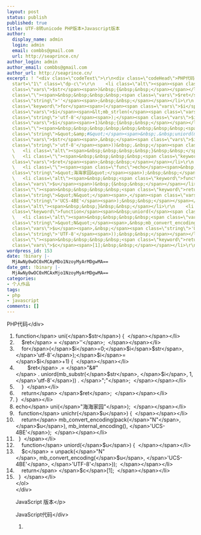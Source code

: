 ```yaml
---
layout: post
status: publish
published: true
title: UTF-8转unicode PHP版本+Javascript版本
author:
  display_name: admin
  login: admin
  email: combbs@gmail.com
  url: http://seaprince.cn/
author_login: admin
author_email: combbs@gmail.com
author_url: http://seaprince.cn/
excerpt: ! "<div class=\"codeText\">\r\n<div class=\"codeHead\">PHP代码</div>\r\n<ol
  start=\"1\" class=\"dp-c\">\r\n    <li class=\"alt\"><span><span class=\"keyword\">function</span><span>&nbsp;uni(</span><span
  class=\"vars\">$str</span><span>)&nbsp;{&nbsp;&nbsp;</span></span></li>\r\n    <li
  class=\"\"><span>&nbsp;&nbsp;&nbsp;&nbsp;<span class=\"vars\">$ret</span><span>&nbsp;=&nbsp;</span><span
  class=\"string\">''</span><span>;&nbsp;&nbsp;</span></span></li>\r\n    <li class=\"alt\"><span>&nbsp;&nbsp;&nbsp;&nbsp;<span
  class=\"keyword\">for</span><span>(</span><span class=\"vars\">$i</span><span>=0;</span><span
  class=\"vars\">$i</span><span>&lt;mb_strlen(</span><span class=\"vars\">$str</span><span>,</span><span
  class=\"string\">'utf-8'</span><span>);</span><span class=\"vars\">$i</span><span>=</span><span
  class=\"vars\">$i</span><span>+1)&nbsp;{&nbsp;&nbsp;</span></span></li>\r\n    <li
  class=\"\"><span>&nbsp;&nbsp;&nbsp;&nbsp;&nbsp;&nbsp;&nbsp;&nbsp;<span class=\"vars\">$ret</span><span>&nbsp;.=&nbsp;</span><span
  class=\"string\">&quot;&amp;#&quot;</span><span>&nbsp;.&nbsp;uniord(mb_substr(</span><span
  class=\"vars\">$str</span><span>,&nbsp;</span><span class=\"vars\">$i</span><span>,&nbsp;1,&nbsp;</span><span
  class=\"string\">'utf-8'</span><span>))&nbsp;.&nbsp;</span><span class=\"string\">&quot;;&quot;</span><span>;&nbsp;&nbsp;</span></span></li>\r\n
  \   <li class=\"alt\"><span>&nbsp;&nbsp;&nbsp;&nbsp;}&nbsp;&nbsp;</span></li>\r\n
  \   <li class=\"\"><span>&nbsp;&nbsp;&nbsp;&nbsp;<span class=\"keyword\">return</span><span>&nbsp;</span><span
  class=\"vars\">$ret</span><span>;&nbsp;&nbsp;</span></span></li>\r\n    <li class=\"alt\"><span>}&nbsp;&nbsp;</span></li>\r\n
  \   <li class=\"\"><span><span class=\"func\">echo</span><span>&nbsp;uni(</span><span
  class=\"string\">&quot;海海家园&quot;</span><span>);&nbsp;&nbsp;</span></span></li>\r\n
  \   <li class=\"alt\"><span>&nbsp;&nbsp;<span class=\"keyword\">function</span><span>&nbsp;unichr(</span><span
  class=\"vars\">$u</span><span>)&nbsp;{&nbsp;&nbsp;</span></span></li>\r\n    <li
  class=\"\"><span>&nbsp;&nbsp;&nbsp;&nbsp;<span class=\"keyword\">return</span><span>&nbsp;mb_convert_encoding(pack(</span><span
  class=\"string\">&quot;N&quot;</span><span>,</span><span class=\"vars\">$u</span><span>),&nbsp;mb_internal_encoding(),&nbsp;</span><span
  class=\"string\">'UCS-4BE'</span><span>);&nbsp;&nbsp;</span></span></li>\r\n    <li
  class=\"alt\"><span>&nbsp;&nbsp;}&nbsp;&nbsp;</span></li>\r\n    <li class=\"\"><span>&nbsp;&nbsp;&nbsp;&nbsp;<span
  class=\"keyword\">function</span><span>&nbsp;uniord(</span><span class=\"vars\">$u</span><span>)&nbsp;{&nbsp;&nbsp;</span></span></li>\r\n
  \   <li class=\"alt\"><span>&nbsp;&nbsp;&nbsp;&nbsp;<span class=\"vars\">$c</span><span>&nbsp;=&nbsp;unpack(</span><span
  class=\"string\">&quot;N&quot;</span><span>,&nbsp;mb_convert_encoding(</span><span
  class=\"vars\">$u</span><span>,&nbsp;</span><span class=\"string\">'UCS-4BE'</span><span>,&nbsp;</span><span
  class=\"string\">'UTF-8'</span><span>));&nbsp;&nbsp;</span></span></li>\r\n    <li
  class=\"\"><span>&nbsp;&nbsp;&nbsp;&nbsp;<span class=\"keyword\">return</span><span>&nbsp;</span><span
  class=\"vars\">$c</span><span>[1];&nbsp;&nbsp;</span></span></li>\r\n    <li class=\"alt\"><span>&nbsp;&nbsp;}&nbsp;&nbsp;</span></li>\r\n</ol>\r\n</div>\r\n<p>&nbsp;</p>"
wordpress_id: 153
date: !binary |-
  MjAwNy0wOC0xMCAyMDo1NzoyMyArMDgwMA==
date_gmt: !binary |-
  MjAwNy0wOC0xMCAxMjo1NzoyMyArMDgwMA==
categories:
- 个人作品
tags:
- php
- javascript
comments: []
---
```

<div class="codeText">
<div class="codeHead">PHP代码<&#47;div></p>
<ol class="dp-c" start="1">
<li class="alt"><span><span class="keyword">function<&#47;span><span>&nbsp;uni(<&#47;span><span class="vars">$str<&#47;span><span>)&nbsp;{&nbsp;&nbsp;<&#47;span><&#47;span><&#47;li>
<li class=""><span>&nbsp;&nbsp;&nbsp;&nbsp;<span class="vars">$ret<&#47;span><span>&nbsp;=&nbsp;<&#47;span><span class="string">''<&#47;span><span>;&nbsp;&nbsp;<&#47;span><&#47;span><&#47;li>
<li class="alt"><span>&nbsp;&nbsp;&nbsp;&nbsp;<span class="keyword">for<&#47;span><span>(<&#47;span><span class="vars">$i<&#47;span><span>=0;<&#47;span><span class="vars">$i<&#47;span><span><mb_strlen(<&#47;span><span class="vars">$str<&#47;span><span>,<&#47;span><span class="string">'utf-8'<&#47;span><span>);<&#47;span><span class="vars">$i<&#47;span><span>=<&#47;span><span class="vars">$i<&#47;span><span>+1)&nbsp;{&nbsp;&nbsp;<&#47;span><&#47;span><&#47;li>
<li class=""><span>&nbsp;&nbsp;&nbsp;&nbsp;&nbsp;&nbsp;&nbsp;&nbsp;<span class="vars">$ret<&#47;span><span>&nbsp;.=&nbsp;<&#47;span><span class="string">"&amp;#"<&#47;span><span>&nbsp;.&nbsp;uniord(mb_substr(<&#47;span><span class="vars">$str<&#47;span><span>,&nbsp;<&#47;span><span class="vars">$i<&#47;span><span>,&nbsp;1,&nbsp;<&#47;span><span class="string">'utf-8'<&#47;span><span>))&nbsp;.&nbsp;<&#47;span><span class="string">";"<&#47;span><span>;&nbsp;&nbsp;<&#47;span><&#47;span><&#47;li>
<li class="alt"><span>&nbsp;&nbsp;&nbsp;&nbsp;}&nbsp;&nbsp;<&#47;span><&#47;li>
<li class=""><span>&nbsp;&nbsp;&nbsp;&nbsp;<span class="keyword">return<&#47;span><span>&nbsp;<&#47;span><span class="vars">$ret<&#47;span><span>;&nbsp;&nbsp;<&#47;span><&#47;span><&#47;li>
<li class="alt"><span>}&nbsp;&nbsp;<&#47;span><&#47;li>
<li class=""><span><span class="func">echo<&#47;span><span>&nbsp;uni(<&#47;span><span class="string">"海海家园"<&#47;span><span>);&nbsp;&nbsp;<&#47;span><&#47;span><&#47;li>
<li class="alt"><span>&nbsp;&nbsp;<span class="keyword">function<&#47;span><span>&nbsp;unichr(<&#47;span><span class="vars">$u<&#47;span><span>)&nbsp;{&nbsp;&nbsp;<&#47;span><&#47;span><&#47;li>
<li class=""><span>&nbsp;&nbsp;&nbsp;&nbsp;<span class="keyword">return<&#47;span><span>&nbsp;mb_convert_encoding(pack(<&#47;span><span class="string">"N"<&#47;span><span>,<&#47;span><span class="vars">$u<&#47;span><span>),&nbsp;mb_internal_encoding(),&nbsp;<&#47;span><span class="string">'UCS-4BE'<&#47;span><span>);&nbsp;&nbsp;<&#47;span><&#47;span><&#47;li>
<li class="alt"><span>&nbsp;&nbsp;}&nbsp;&nbsp;<&#47;span><&#47;li>
<li class=""><span>&nbsp;&nbsp;&nbsp;&nbsp;<span class="keyword">function<&#47;span><span>&nbsp;uniord(<&#47;span><span class="vars">$u<&#47;span><span>)&nbsp;{&nbsp;&nbsp;<&#47;span><&#47;span><&#47;li>
<li class="alt"><span>&nbsp;&nbsp;&nbsp;&nbsp;<span class="vars">$c<&#47;span><span>&nbsp;=&nbsp;unpack(<&#47;span><span class="string">"N"<&#47;span><span>,&nbsp;mb_convert_encoding(<&#47;span><span class="vars">$u<&#47;span><span>,&nbsp;<&#47;span><span class="string">'UCS-4BE'<&#47;span><span>,&nbsp;<&#47;span><span class="string">'UTF-8'<&#47;span><span>));&nbsp;&nbsp;<&#47;span><&#47;span><&#47;li>
<li class=""><span>&nbsp;&nbsp;&nbsp;&nbsp;<span class="keyword">return<&#47;span><span>&nbsp;<&#47;span><span class="vars">$c<&#47;span><span>[1];&nbsp;&nbsp;<&#47;span><&#47;span><&#47;li>
<li class="alt"><span>&nbsp;&nbsp;}&nbsp;&nbsp;<&#47;span><&#47;li><br />
<&#47;ol><br />
<&#47;div></p>
<p>JavaScript 版本<&#47;p></p>
<div class="codeText">
<div class="codeHead">JavaScript代码<&#47;div></p>
<ol class="dp-c" start="1">
<li class="alt"><span><span><script>&nbsp;&nbsp;<&#47;span><&#47;span><&#47;li>
<li class=""><span><span class="keyword">function<&#47;span><span>&nbsp;unicode(s){&nbsp;&nbsp;<&#47;span><&#47;span><&#47;li>
<li class="alt"><span>&nbsp;&nbsp;&nbsp;<span class="keyword">var<&#47;span><span>&nbsp;len=s.length;&nbsp;&nbsp;<&#47;span><&#47;span><&#47;li>
<li class=""><span>&nbsp;&nbsp;&nbsp;<span class="keyword">var<&#47;span><span>&nbsp;rs=<&#47;span><span class="string">""<&#47;span><span>;&nbsp;&nbsp;<&#47;span><&#47;span><&#47;li>
<li class="alt"><span>&nbsp;&nbsp;&nbsp;alert(len);&nbsp;&nbsp;<&#47;span><&#47;li>
<li class=""><span>&nbsp;&nbsp;&nbsp;<span class="keyword">for<&#47;span><span>(<&#47;span><span class="keyword">var<&#47;span><span>&nbsp;i=0;i<len;i++){&nbsp;&nbsp;<&#47;span><&#47;span><&#47;li>
<li class="alt"><span>&nbsp;&nbsp;&nbsp;&nbsp;&nbsp;&nbsp;<span class="keyword">var<&#47;span><span>&nbsp;k=s.substring(i,i+1);&nbsp;&nbsp;<&#47;span><&#47;span><&#47;li>
<li class=""><span>&nbsp;&nbsp;&nbsp;&nbsp;&nbsp;&nbsp;rs+=<span class="string">"&amp;#"<&#47;span><span>+s.charCodeAt(i)+<&#47;span><span class="string">";"<&#47;span><span>;&nbsp;&nbsp;<&#47;span><&#47;span><&#47;li>
<li class="alt"><span>&nbsp;&nbsp;&nbsp;}&nbsp;&nbsp;<&#47;span><&#47;li>
<li class=""><span>&nbsp;&nbsp;&nbsp;<span class="keyword">return<&#47;span><span>&nbsp;rs;&nbsp;&nbsp;<&#47;span><&#47;span><&#47;li>
<li class="alt"><span>}&nbsp;&nbsp;<&#47;span><&#47;li>
<li class=""><span>&nbsp;&nbsp;<&#47;span><&#47;li>
<li class="alt"><span><span class="keyword">function<&#47;span><span>&nbsp;runicode(s){&nbsp;&nbsp;<&#47;span><&#47;span><&#47;li>
<li class=""><span>&nbsp;&nbsp;&nbsp;<span class="keyword">var<&#47;span><span>&nbsp;k=s.split(<&#47;span><span class="string">";"<&#47;span><span>);&nbsp;&nbsp;<&#47;span><&#47;span><&#47;li>
<li class="alt"><span>&nbsp;&nbsp;&nbsp;<span class="keyword">var<&#47;span><span>&nbsp;rs=<&#47;span><span class="string">""<&#47;span><span>;&nbsp;&nbsp;<&#47;span><&#47;span><&#47;li>
<li class=""><span>&nbsp;&nbsp;&nbsp;<span class="keyword">for<&#47;span><span>(i=0;i<k.length;i++){&nbsp;&nbsp;<&#47;span><&#47;span><&#47;li>
<li class="alt"><span>&nbsp;&nbsp;&nbsp;&nbsp;&nbsp;&nbsp;<span class="keyword">var<&#47;span><span>&nbsp;m=k[i].replace(&#47;&amp;#&#47;,<&#47;span><span class="string">""<&#47;span><span>);&nbsp;&nbsp;<&#47;span><&#47;span><&#47;li>
<li class=""><span>&nbsp;&nbsp;&nbsp;&nbsp;&nbsp;&nbsp;rs+=String.fromCharCode(m);&nbsp;&nbsp;<&#47;span><&#47;li>
<li class="alt"><span>&nbsp;&nbsp;&nbsp;}&nbsp;&nbsp;<&#47;span><&#47;li>
<li class=""><span>&nbsp;&nbsp;&nbsp;<span class="keyword">return<&#47;span><span>&nbsp;rs;&nbsp;&nbsp;<&#47;span><&#47;span><&#47;li>
<li class="alt"><span>}&nbsp;&nbsp;<&#47;span><&#47;li>
<li class=""><span><span class="comment">&#47;&#47;alert(unicode("我是一个神"));&#47;&#47;我是一个神<&#47;span><span>&nbsp;&nbsp;<&#47;span><&#47;span><&#47;li>
<li class="alt"><span><span class="comment">&#47;&#47;alert(runicode("&amp;#25105;&amp;#26159;&amp;#19968;&amp;#20010;&amp;#31070;"));<&#47;span><span>&nbsp;&nbsp;<&#47;span><&#47;span><&#47;li>
<li class=""><span><&#47;script>&nbsp;&nbsp;<&#47;span><&#47;li><br />
<&#47;ol><br />
<&#47;div></p>
<p>从朋友那得到的新方法：（2007.8.14）<&#47;p></p>
<div class="codeText">
<div class="codeHead">JavaScript代码<&#47;div></p>
<ol start="1" class="dp-c">
<li class="alt"><span><span><script&nbsp;language=<&#47;span><span class="string">"javascript"<&#47;span><span>&nbsp;type=<&#47;span><span class="string">"text&#47;javascript"<&#47;span><span>>&nbsp;&nbsp;<&#47;span><&#47;span><&#47;li>
<li class=""><span><span class="keyword">var<&#47;span><span>&nbsp;oSource&nbsp;=&nbsp;document.getElementById(<&#47;span><span class="string">"source"<&#47;span><span>);&nbsp;&nbsp;<&#47;span><&#47;span><&#47;li>
<li class="alt"><span><span class="keyword">var<&#47;span><span>&nbsp;oShow2&nbsp;=&nbsp;document.getElementById(<&#47;span><span class="string">"show2"<&#47;span><span>);&nbsp;&nbsp;<&#47;span><&#47;span><&#47;li>
<li class=""><span><span class="keyword">var<&#47;span><span>&nbsp;oTt&nbsp;=&nbsp;document.getElementById(<&#47;span><span class="string">"tt"<&#47;span><span>);&nbsp;&nbsp;<&#47;span><&#47;span><&#47;li>
<li class="alt"><span>&nbsp;&nbsp;<&#47;span><&#47;li>
<li class=""><span><span class="keyword">function<&#47;span><span>&nbsp;action(pChoice){&nbsp;&nbsp;<&#47;span><&#47;span><&#47;li>
<li class="alt"><span>&nbsp;<span class="keyword">switch<&#47;span><span>(pChoice){&nbsp;&nbsp;<&#47;span><&#47;span><&#47;li>
<li class=""><span>&nbsp;&nbsp;<span class="keyword">case<&#47;span><span>&nbsp;<&#47;span><span class="string">"CONVERT_FMT1"<&#47;span><span>:&nbsp;&nbsp;<&#47;span><&#47;span><&#47;li>
<li class="alt"><span>&nbsp;&nbsp;&nbsp;oShow2.value&nbsp;=&nbsp;ascii(oSource.value);&nbsp;&nbsp;<&#47;span><&#47;li>
<li class=""><span>&nbsp;&nbsp;&nbsp;<span class="keyword">break<&#47;span><span>;&nbsp;&nbsp;<&#47;span><&#47;span><&#47;li>
<li class="alt"><span>&nbsp;&nbsp;<span class="keyword">case<&#47;span><span>&nbsp;<&#47;span><span class="string">"CONVERT_FMT2"<&#47;span><span>:&nbsp;&nbsp;<&#47;span><&#47;span><&#47;li>
<li class=""><span>&nbsp;&nbsp;&nbsp;oShow2.value&nbsp;=&nbsp;unicode(oSource.value);&nbsp;&nbsp;<&#47;span><&#47;li>
<li class="alt"><span>&nbsp;&nbsp;&nbsp;<span class="keyword">break<&#47;span><span>;&nbsp;&nbsp;<&#47;span><&#47;span><&#47;li>
<li class=""><span>&nbsp;&nbsp;<span class="keyword">case<&#47;span><span>&nbsp;<&#47;span><span class="string">"RECONVERT"<&#47;span><span>:&nbsp;&nbsp;<&#47;span><&#47;span><&#47;li>
<li class="alt"><span>&nbsp;&nbsp;&nbsp;oShow2.value&nbsp;=&nbsp;reconvert(oSource.value);&nbsp;&nbsp;<&#47;span><&#47;li>
<li class=""><span>&nbsp;&nbsp;&nbsp;<span class="keyword">break<&#47;span><span>;&nbsp;&nbsp;<&#47;span><&#47;span><&#47;li>
<li class="alt"><span>&nbsp;}&nbsp;&nbsp;<&#47;span><&#47;li>
<li class=""><span>}&nbsp;&nbsp;<&#47;span><&#47;li>
<li class="alt"><span>&nbsp;&nbsp;<&#47;span><&#47;li>
<li class=""><span><span class="keyword">function<&#47;span><span>&nbsp;ascii(str){&nbsp;&nbsp;<&#47;span><&#47;span><&#47;li>
<li class="alt"><span>&nbsp;<span class="keyword">return<&#47;span><span>&nbsp;str.replace(&#47;[^\u0000-\u00FF]&#47;g,<&#47;span><span class="keyword">function<&#47;span><span>($0){<&#47;span><span class="keyword">return<&#47;span><span>&nbsp;escape($0).replace(&#47;(%u)(\w{4})&#47;gi,<&#47;span><span class="string">"\$2;"<&#47;span><span>)});&nbsp;&nbsp;<&#47;span><&#47;span><&#47;li>
<li class=""><span>}&nbsp;&nbsp;<&#47;span><&#47;li>
<li class="alt"><span>&nbsp;&nbsp;<&#47;span><&#47;li>
<li class=""><span><span class="keyword">function<&#47;span><span>&nbsp;unicode(str){&nbsp;&nbsp;<&#47;span><&#47;span><&#47;li>
<li class="alt"><span>&nbsp;<span class="keyword">return<&#47;span><span>&nbsp;str.replace(&#47;[^\u0000-\u00FF]&#47;g,<&#47;span><span class="keyword">function<&#47;span><span>($0){<&#47;span><span class="keyword">return<&#47;span><span>&nbsp;escape($0).replace(&#47;(%u)(\w{4})&#47;gi,<&#47;span><span class="string">"\\u$2"<&#47;span><span>)});&nbsp;&nbsp;<&#47;span><&#47;span><&#47;li>
<li class=""><span>}&nbsp;&nbsp;<&#47;span><&#47;li>
<li class="alt"><span>&nbsp;&nbsp;<&#47;span><&#47;li>
<li class=""><span><span class="keyword">function<&#47;span><span>&nbsp;reconvert(str){&nbsp;&nbsp;&nbsp;<&#47;span><&#47;span><&#47;li>
<li class="alt"><span>&nbsp;str&nbsp;=&nbsp;str.replace(&#47;(\\u)(\w{4})&#47;gi,<span class="keyword">function<&#47;span><span>($0){&nbsp;&nbsp;<&#47;span><&#47;span><&#47;li>
<li class=""><span>&nbsp;&nbsp;&nbsp;&nbsp;&nbsp;&nbsp;&nbsp;&nbsp;&nbsp;&nbsp;&nbsp;&nbsp;<span class="keyword">return<&#47;span><span>&nbsp;(String.fromCharCode(parseInt((escape($0).replace(&#47;(%5Cu)(\w{4})&#47;g,<&#47;span><span class="string">"$2"<&#47;span><span>)),16)));&nbsp;&nbsp;<&#47;span><&#47;span><&#47;li>
<li class="alt"><span>&nbsp;&nbsp;&nbsp;&nbsp;&nbsp;&nbsp;&nbsp;&nbsp;&nbsp;&nbsp;&nbsp;&nbsp;});&nbsp;&nbsp;<&#47;span><&#47;li>
<li class=""><span>&nbsp;&nbsp;&nbsp;&nbsp;&nbsp;&nbsp;&nbsp;&nbsp;&nbsp;&nbsp;&nbsp;&nbsp;&nbsp;&nbsp;<&#47;span><&#47;li>
<li class="alt"><span>&nbsp;str&nbsp;=&nbsp;str.replace(&#47;()(\w{4});&#47;gi,<span class="keyword">function<&#47;span><span>($0){&nbsp;&nbsp;<&#47;span><&#47;span><&#47;li>
<li class=""><span>&nbsp;&nbsp;&nbsp;&nbsp;&nbsp;&nbsp;&nbsp;&nbsp;&nbsp;&nbsp;&nbsp;&nbsp;<span class="keyword">return<&#47;span><span>&nbsp;String.fromCharCode(parseInt(escape($0).replace(&#47;(%26%23x)(\w{4})(%3B)&#47;g,<&#47;span><span class="string">"$2"<&#47;span><span>),16));&nbsp;&nbsp;<&#47;span><&#47;span><&#47;li>
<li class="alt"><span>&nbsp;&nbsp;&nbsp;&nbsp;&nbsp;&nbsp;&nbsp;&nbsp;&nbsp;&nbsp;&nbsp;&nbsp;});&nbsp;&nbsp;&nbsp;&nbsp;&nbsp;&nbsp;&nbsp;&nbsp;&nbsp;&nbsp;&nbsp;&nbsp;&nbsp;&nbsp;<&#47;span><&#47;li>
<li class=""><span>&nbsp;<span class="keyword">return<&#47;span><span>&nbsp;str;&nbsp;&nbsp;<&#47;span><&#47;span><&#47;li>
<li class="alt"><span>}&nbsp;&nbsp;<&#47;span><&#47;li>
<li class=""><span><&#47;script>&nbsp;&nbsp;&nbsp;<&#47;span><&#47;li><br />
<&#47;ol><br />
<&#47;div><br />
<&#47;p></p>
